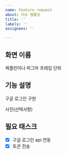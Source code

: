 ```yaml
---
name: Feature request
about: 이슈 템플릿
title: ''
labels: ''
assignees: ''

---
```


## 화면 이름
제플린이나 피그마 프레임 단위

## 기능 설명
구글 로그인 구현

사진<img src = "">(선택사항)

## 필요 태스크
- [x] 구글 로그인 api 연동
- [x] 토큰 전송
